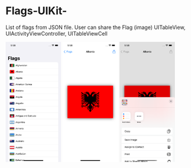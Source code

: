# Flags-UIKit-
List of flags from JSON file. User can share the Flag (image)
UITableView, UIActivityViewController, UITableViewCell

<img src="screenshot1.png" width = "150" > <img src="screenshot2.png" width = "150" > <img src="screenshot3.png" width = "150" >
